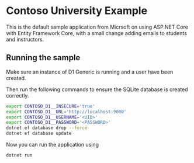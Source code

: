 # Contoso University Example

This is the default sample application from Micrsoft on using ASP.NET Core with Entity Framework Core,
with a small change adding emails to students and instructors.

## Running the sample

Make sure an instance of D1 Generic is running and a user have been created.

Then run the following commands to ensure the SQLite database is created correctly.

```bash
export CONTOSO_D1__INSECURE='true'
export CONTOSO_D1__URL='http://localhost:9000'
export CONTOSO_D1__USERNAME='<UID>'
export CONTOSO_D1__PASSWORD='<PASSWORD>'
dotnet ef database drop --force
dotnet ef database update
```

Now you can run the application using

```bash
dotnet run
```
